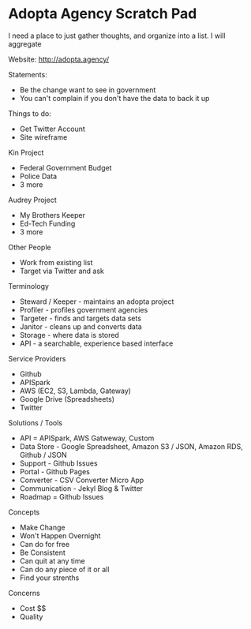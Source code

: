 # Adopta Agency Scratch Pad

I need a place to just gather thoughts, and organize into a list. I will aggregate 

Website: http://adopta.agency/

Statements:
* Be the change want to see in government
* You can't complain if you don't have the data to back it up

Things to do:
* Get Twitter Account
* Site wireframe

Kin Project
* Federal Government Budget
* Police Data
* 3 more

Audrey Project
* My Brothers Keeper
* Ed-Tech Funding
* 3 more

Other People
* Work from existing list
* Target via Twitter and ask

Terminology
* Steward / Keeper - maintains an adopta project
* Profiler - profiles government agencies
* Targeter - finds and targets data sets
* Janitor - cleans up and converts data
* Storage - where data is stored 
* API - a searchable, experience based interface

Service Providers
* Github
* APISpark
* AWS (EC2, S3, Lambda, Gateway)
* Google Drive (Spreadsheets)
* Twitter

Solutions / Tools
* API = APISpark, AWS Gatweway, Custom
* Data Store - Google Spreadsheet, Amazon S3 / JSON, Amazon RDS, Github / JSON
* Support - Github Issues
* Portal - Github Pages
* Converter - CSV Converter Micro App
* Communication - Jekyl Blog & Twitter
* Roadmap = Github Issues

Concepts
* Make Change
* Won't Happen Overnight
* Can do for free
* Be Consistent
* Can quit at any time
* Can do any piece of it or all
* Find your strenths

Concerns
* Cost $$
* Quality
